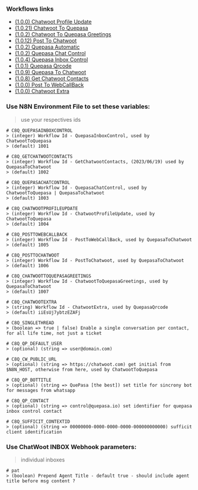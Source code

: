 ### Workflows links

* [(1.0.0) Chatwoot Profile Update](https://raw.githubusercontent.com/nocodeleaks/quepasa/main/extra/n8n%2Bchatwoot/ChatwootProfileUpdate.json)
* [(1.0.21) Chatwoot To Quepasa](https://raw.githubusercontent.com/nocodeleaks/quepasa/main/extra/n8n%2Bchatwoot/ChatwootToQuepasa.json)
* [(1.0.2) Chatwoot To Quepasa Greetings](https://raw.githubusercontent.com/nocodeleaks/quepasa/main/extra/n8n%2Bchatwoot/ChatwootToQuepasaGreetings.json)
* [(1.0.12) Post To Chatwoot](https://raw.githubusercontent.com/nocodeleaks/quepasa/main/extra/n8n%2Bchatwoot/PostToChatwoot.json)
* [(1.0.2) Quepasa Automatic](https://raw.githubusercontent.com/nocodeleaks/quepasa/main/extra/n8n%2Bchatwoot/QuepasaAutomatic.json)
* [(1.0.2) Quepasa Chat Control](https://raw.githubusercontent.com/nocodeleaks/quepasa/main/extra/n8n%2Bchatwoot/QuepasaChatControl.json)
* [(1.0.4) Quepasa Inbox Control](https://raw.githubusercontent.com/nocodeleaks/quepasa/main/extra/n8n%2Bchatwoot/QuepasaInboxControl.json)
* [(1.0.1) Quepasa Qrcode](https://raw.githubusercontent.com/nocodeleaks/quepasa/main/extra/n8n%2Bchatwoot/QuepasaQrcode.json)
* [(1.0.9) Quepasa To Chatwoot](https://raw.githubusercontent.com/nocodeleaks/quepasa/main/extra/n8n%2Bchatwoot/QuepasaToChatwoot.json)
* [(1.0.8) Get Chatwoot Contacts](https://raw.githubusercontent.com/nocodeleaks/quepasa/main/extra/n8n%2Bchatwoot/GetChatwootContacts.json)
* [(1.0.0) Post To WebCallBack](https://raw.githubusercontent.com/nocodeleaks/quepasa/main/extra/n8n%2Bchatwoot/PostToWebCallBack.json)
* [(1.0.0) Chatwoot Extra](https://raw.githubusercontent.com/nocodeleaks/quepasa/main/extra/n8n%2Bchatwoot/ChatwootExtra.json)

### Use N8N Environment File to set these variables:
> use your respectives ids

	# C8Q_QUEPASAINBOXCONTROL
	> (integer) Workflow Id - QuepasaInboxControl, used by ChatwootToQuepasa
	> (default) 1001

	# C8Q_GETCHATWOOTCONTACTS
	> (integer) Workflow Id - GetChatwootContacts, (2023/06/19) used by QuepasaToChatwoot
	> (default) 1002
		
	# C8Q_QUEPASACHATCONTROL
	> (integer) Workflow Id - QuepasaChatControl, used by ChatwootToQuepasa | QuepasaToChatwoot
	> (default) 1003
	
	# C8Q_CHATWOOTPROFILEUPDATE
	> (integer) Workflow Id - ChatwootProfileUpdate, used by ChatwootToQuepasa
	> (default) 1004
	
	# C8Q_POSTTOWEBCALLBACK
	> (integer) Workflow Id - PostToWebCallBack, used by QuepasaToChatwoot
	> (default) 1005
	
	# C8Q_POSTTOCHATWOOT
	> (integer) Workflow Id - PostToChatwoot, used by QuepasaToChatwoot
	> (default) 1006
	
	# C8Q_CHATWOOTTOQUEPASAGREETINGS
	> (integer) Workflow Id - ChatwootToQuepasaGreetings, used by QuepasaToChatwoot
	> (default) 1007
	
	# C8Q_CHATWOOTEXTRA
	> (string) Workflow Id - ChatwootExtra, used by QuepasaQrcode
	> (default) iiEsUj7ybtzEZAFj
	
	# C8Q_SINGLETHREAD
	> (boolean => true | false) Enable a single conversation per contact, for all life time, not just a ticket
	
	# C8Q_QP_DEFAULT_USER
	> (optional) (string => user@domain.com)

	# C8Q_CW_PUBLIC_URL
	> (optional) (string => https://chatwoot.com) get initial from $N8N_HOST, otherwise from here, used by ChatwootToQuepasa

	# C8Q_QP_BOTTITLE
	> (optional) (string => QuePasa [the best]) set title for sincrony bot for messages from whatsapp

	# C8Q_QP_CONTACT
	> (optional) (string => control@quepasa.io) set identifier for quepasa inbox control contact
	
	# C8Q_SUFFICIT_CONTEXTID
	> (optional) (string => 00000000-0000-0000-0000-000000000000) sufficit client identification

### Use ChatWoot INBOX Webhook parameters:
> individual inboxes

	# pat
	> (boolean) Prepend Agent Title - default true - should include agent title before msg content ?